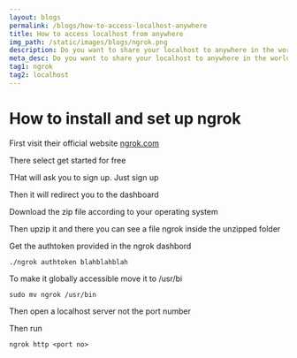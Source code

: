 ```yaml
---
layout: blogs
permalink: /blogs/how-to-access-localhost-anywhere
title: How to access localhost from anywhere
img_path: /static/images/blogs/ngrok.png
description: Do you want to share your localhost to anywhere in the world. Ngrok comes with a solution for this!
meta_desc: Do you want to share your localhost to anywhere in the world. Ngrok comes with a solution for this!
tag1: ngrok
tag2: localhost
---
```


# How to install and set up ngrok

First visit their official website [ngrok.com](https://ngrok.com)

There select get started for free

THat will ask you to sign up. Just sign up

Then it will redirect you to the dashboard

Download the zip file according to your operating system

Then upzip it and there you can see a file ngrok inside the unzipped folder

Get the authtoken provided in the ngrok dashbord

```
./ngrok authtoken blahblahblah
```
To make it globally accessible move it to /usr/bi
```
sudo mv ngrok /usr/bin
```

Then open a localhost server not the port number

Then run 
```
ngrok http <port no>
```